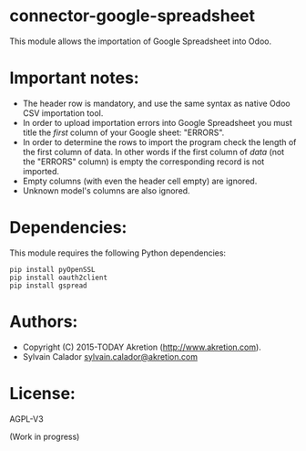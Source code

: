 # connector-google-spreadsheet

This module allows the importation of Google Spreadsheet into Odoo.

Important notes:
================
- The header row is mandatory, and use the same syntax as
  native Odoo CSV importation tool.
- In order to upload importation errors into Google Spreadsheet
  you must title the *first* column of your Google sheet: "ERRORS".
- In order to determine the rows to import the program check the length
  of the first column of data. In other words if the first column of
  *data* (not the "ERRORS" column) is empty the corresponding record
  is not imported.
- Empty columns (with even the header cell empty) are ignored.
- Unknown model's columns are also ignored.

Dependencies:
=============

This module requires the following Python dependencies:

    pip install pyOpenSSL
    pip install oauth2client
    pip install gspread

Authors:
========
- Copyright (C) 2015-TODAY Akretion (http://www.akretion.com).
- Sylvain Calador <sylvain.calador@akretion.com>

License:
========
AGPL-V3

(Work in progress)
